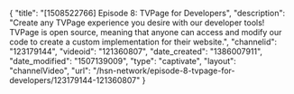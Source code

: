 {
    "title": "[1508522766] Episode 8: TVPage for Developers",
    "description": "Create any TVPage experience you desire with our developer tools! TVPage is open source, meaning that anyone can access and modify our code to create a custom implementation for their website.",
    "channelid": "123179144",
    "videoid": "121360807",
    "date_created": "1386007911",
    "date_modified": "1507139009",
    "type": "captivate",
    "layout": "channelVideo",
    "url": "\/hsn-network\/episode-8-tvpage-for-developers\/123179144-121360807"
}